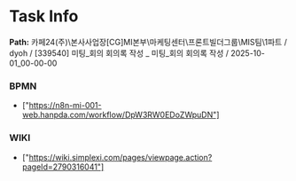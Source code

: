 # Task Info

**Path:** 카페24(주)\본사사업장\[CG]MI본부\마케팅센터\프론트빌더그룹\MIS팀\1파트 / dyoh / [339540] 미팅_회의 회의록 작성 _ 미팅_회의 회의록 작성 / 2025-10-01_00-00-00

### BPMN
- ["https://n8n-mi-001-web.hanpda.com/workflow/DpW3RW0EDoZWpuDN"]

### WIKI
- ["https://wiki.simplexi.com/pages/viewpage.action?pageId=2790316041"]

